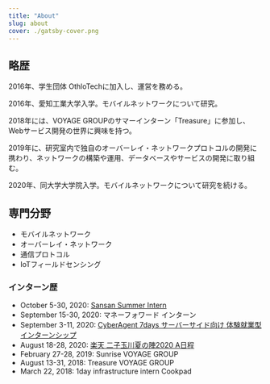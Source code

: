 ```yaml
---
title: "About"
slug: about
cover: ./gatsby-cover.png
---
```


## 略歴

2016年、学生団体 OthloTechに加入し、運営を務める。

2016年、愛知工業大学入学。モバイルネットワークについて研究。

2018年には、VOYAGE GROUPのサマーインターン「Treasure」に参加し、Webサービス開発の世界に興味を持つ。

2019年に、研究室内で独自のオーバーレイ・ネットワークプロトコルの開発に携わり、ネットワークの構築や運用、データベースやサービスの開発に取り組む。

2020年、同大学大学院入学。モバイルネットワークについて研究を続ける。

## 専門分野

- モバイルネットワーク
- オーバーレイ・ネットワーク
- 通信プロトコル
- IoTフィールドセンシング

### インターン歴

- October 5-30, 2020: [Sansan Summer Intern](https://jp.corp-sansan.com/newgrads/ssi2020)
- September 15-30, 2020: マネーフォワード インターン
- September 3-11, 2020: [CyberAgent 7days サーバーサイド向け 体験就業型インターンシップ](https://www.cyberagent.co.jp/careers/students/event/detail/id=24424)
- August 18-28, 2020: [楽天 二子玉川夏の陣2020 A日程](https://commerce-engineer.rakuten.careers/careers/graduates/internship/summer-short)
- February 27-28, 2019: Sunrise VOYAGE GROUP
- August 13-31, 2018: Treasure VOYAGE GROUP
- March 22, 2018: 1day infrastructure intern Cookpad
